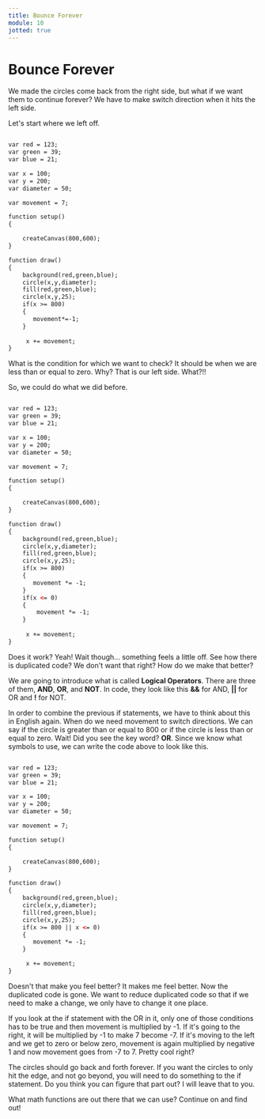 ```yaml
---
title: Bounce Forever
module: 10
jotted: true
---
```


# Bounce Forever

We made the circles come back from the right side, but what if we want them to continue forever?  We have to make switch direction when it hits the left side.

Let's start where we left off.

```html

var red = 123;
var green = 39;
var blue = 21;

var x = 100;
var y = 200;
var diameter = 50;

var movement = 7;

function setup()
{

    createCanvas(800,600);
}

function draw()
{
    background(red,green,blue);
    circle(x,y,diameter);
    fill(red,green,blue);
    circle(x,y,25);
    if(x >= 800)
    {
       movement*=-1;
    }
    
     x += movement;
}
```

What is the condition for which we want to check?  It should be when we are less than or equal to zero.  Why?  That is our left side.  What?!!

So, we could do what we did before.

```html

var red = 123;
var green = 39;
var blue = 21;

var x = 100;
var y = 200;
var diameter = 50;

var movement = 7;

function setup()
{

    createCanvas(800,600);
}

function draw()
{
    background(red,green,blue);
    circle(x,y,diameter);
    fill(red,green,blue);
    circle(x,y,25);
    if(x >= 800)
    {
       movement *= -1;
    }
    if(x <= 0)
    {
        movement *= -1;
    }
    
     x += movement;
}
```

Does it work?  Yeah!  Wait though... something feels a little off.  See how there is duplicated code?  We don't want that right?  How do we make that better?

We are going to introduce what is called **Logical Operators**.  There are three of them, **AND**, **OR**, and **NOT**.  In code, they look like this **&&** for AND, **||** for OR and **!** for NOT.

In order to combine the previous if statements, we have to think about this in English again.  When do we need movement to switch directions.  We can say if the circle is greater than or equal to 800 or if the circle is less than or equal to zero.  Wait!  Did you see the key word?  **OR**.  Since we know what symbols to use, we can write the code above to look like this.

```html

var red = 123;
var green = 39;
var blue = 21;

var x = 100;
var y = 200;
var diameter = 50;

var movement = 7;

function setup()
{

    createCanvas(800,600);
}

function draw()
{
    background(red,green,blue);
    circle(x,y,diameter);
    fill(red,green,blue);
    circle(x,y,25);
    if(x >= 800 || x <= 0)
    {
       movement *= -1;
    }

     x += movement;
}
```

Doesn't that make you feel better? It makes me feel better.  Now the duplicated code is gone.  We want to reduce duplicated code so that if we need to make a change, we only have to change it one place.

If you look at the if statement with the OR in it, only one of those conditions has to be true and then movement is multiplied by -1.  If it's going to the right, it will be multiplied by -1 to make 7 become -7.  If it's moving to the left and we get to zero or below zero, movement is again multiplied by negative 1 and now movement goes from -7 to 7.  Pretty cool right?

The circles should go back and forth forever.  If you want the circles to only hit the edge, and not go beyond, you will need to do something to the if statement.  Do you think you can figure that part out?  I will leave that to you.

What math functions are out there that we can use?  Continue on and find out!